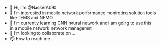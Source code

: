 - 👋 Hi, I’m @NasserAb90
- 👀 I’m interested in mobile network performance moniroting solution tools like TEMS and NEMO 
- 🌱 I’m currently learning  CNN noural network and i am going to use this in a mobile network network managemnt 
- 💞️ I’m looking to collaborate on ...
- 📫 How to reach me ...

<!---
NasserAb90/NasserAb90 is a ✨ special ✨ repository because its `README.md` (this file) appears on your GitHub profile.
You can click the Preview link to take a look at your changes.
--->
